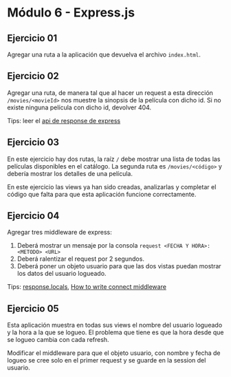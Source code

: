 # Módulo 6 - Express.js

## Ejercicio 01

Agregar una ruta a la aplicación que devuelva el archivo ```index.html```.

## Ejercicio 02

Agregar una ruta, de manera tal que al hacer un request a esta dirección ```/movies/<movieId>``` nos muestre la sinopsis de la película con dicho id. Si no existe ninguna película con dicho id, devolver 404.

Tips: leer el [api de response de express](http://expressjs.com/api.html) 

## Ejercicio 03

En este ejercicio hay dos rutas, la raíz ```/``` debe mostrar una lista de todas las películas disponibles en el catálogo. La segunda ruta es ```/movies/<código>``` y debería mostrar los detalles de una película.

En este ejercicio las views ya han sido creadas, analizarlas y completar el código que falta para que esta aplicación funcione correctamente.

## Ejercicio 04

Agregar tres middleware de express:

1.  Deberá mostrar un mensaje por la consola ```request <FECHA Y HORA>: <METODO> <URL>```
2.  Deberá ralentizar el request por 2 segundos. 
3.  Deberá poner un objeto usuario para que las dos vistas puedan mostrar los datos del usuario logueado.

Tips: [response.locals](http://expressjs.com/api.html#res.locals), [How to write connect middleware](http://www.hacksparrow.com/how-to-write-midddleware-for-connect-express-js.html)

## Ejercicio 05

Esta aplicación muestra en todas sus views el nombre del usuario logueado y la hora a la que se logueo. El problema que tiene es que la hora desde que se logueo cambia con cada refresh.

Modificar el middleware para que el objeto usuario, con nombre y fecha de logueo se cree solo en el primer request y se guarde en la session del usuario.